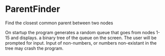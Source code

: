 # ParentFinder
Find the closest common parent between two nodes

On startup the program generates a random queue that goes from nodes 1-15 and displays. 
a binary tree of the queue on the screen. The user will be prompted for input. 
Input of non-numbers, or numbers non-existant in the tree may crash the program. 

